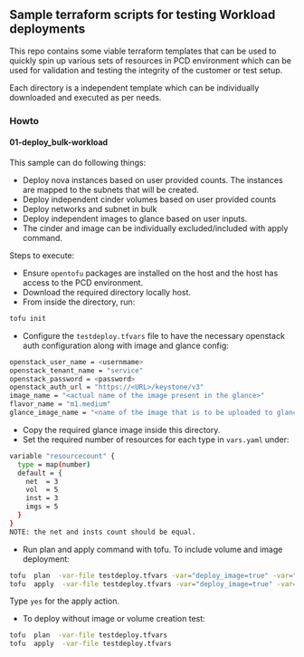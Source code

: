 ## Sample terraform scripts for testing Workload deployments

This repo contains some viable terraform templates that can be used to quickly spin up various sets of resources in PCD environment which can be used for validation and testing the integrity of the customer or test setup. 

Each directory is a independent template which can be individually downloaded and executed as per needs. 

### Howto 

#### 01-deploy_bulk-workload
This sample can do following things:
- Deploy nova instances based on user provided counts. The instances are mapped to the subnets that will be created.
- Deploy independent cinder volumes based on user provided counts
- Deploy networks and subnet in bulk
- Deploy independent images to glance based on user inputs. 
- The cinder and image can be individually  excluded/included with apply command.

Steps to execute:
- Ensure `opentofu` packages are installed on the host and the host has access to the PCD environment. 
- Download the required directory locally host.
- From inside the directory, run:
```bash
tofu init
```
- Configure the `testdeploy.tfvars` file to have the necessary openstack auth configuration along with image and  glance config:
```bash
openstack_user_name = <usernmame>
openstack_tenant_name = "service"
openstack_password = <password>
openstack_auth_url = "https://<URL>/keystone/v3"
image_name = "<actual name of the image present in the glance>"
flavor_name = "m1.medium"
glance_image_name = "<name of the image that is to be uploaded to glance>"
```
- Copy the required glance image inside this directory.
- Set the required number of resources for each type in `vars.yaml` under:
```bash
variable "resourcecount" {
  type = map(number)
  default = {
    net  = 3
    vol  = 5
    inst = 3
    imgs = 5
  }
}
NOTE: the net and insts count should be equal.
```
- Run plan and apply command with tofu. To include volume and image deployment:
```bash
tofu  plan  -var-file testdeploy.tfvars -var="deploy_image=true" -var="deploy_volume=true"
tofu  apply  -var-file testdeploy.tfvars -var="deploy_image=true" -var="deploy_volume=true" 
```
Type `yes` for the apply action. 
- To deploy without image or volume creation test:
```bash
tofu  plan  -var-file testdeploy.tfvars 
tofu  apply  -var-file testdeploy.tfvars 
```